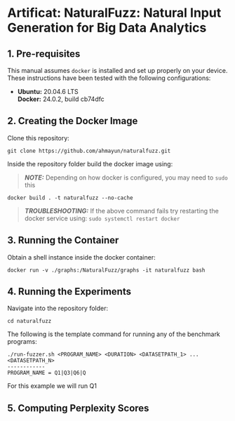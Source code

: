 # Artificat: NaturalFuzz: Natural Input Generation for Big Data Analytics
## 1. Pre-requisites
This manual assumes `docker` is installed and set up properly on your device.\
These instructions have been tested with the following configurations: 
* **Ubuntu:** 20.04.6 LTS\
  **Docker:** 24.0.2, build cb74dfc
## 2. Creating the Docker Image
Clone this repository:
```
git clone https://github.com/ahmayun/naturalfuzz.git
```
Inside the repository folder build the docker image using:
> **_NOTE:_** Depending on how docker is configured, you may need to `sudo` this
```
docker build . -t naturalfuzz --no-cache
```
> **_TROUBLESHOOTING:_** If the above command fails try restarting the docker service using: `sudo systemctl restart docker`

## 3. Running the Container
Obtain a shell instance inside the docker container:
```
docker run -v ./graphs:/NaturalFuzz/graphs -it naturalfuzz bash
```
## 4. Running the Experiments
Navigate into the repository folder:
```
cd naturalfuzz
```
The following is the template command for running any of the benchmark programs:
```
./run-fuzzer.sh <PROGRAM_NAME> <DURATION> <DATASETPATH_1> ... <DATASETPATH_N>
------------
PROGRAM_NAME = Q1|Q3|Q6|Q
```
For this example we will run Q1

## 5. Computing Perplexity Scores

